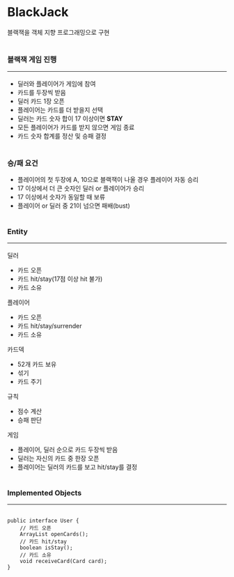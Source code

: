 # BlackJack

블랙잭을 객체 지향 프로그래밍으로 구현<br><br>


### 블랙잭 게임 진행<hr>
 - 딜러와 플레이어가 게임에 참여
 - 카드를 두장씩 받음
 - 딜러 카드 1장 오픈
 - 플레이어는 카드를 더 받을지 선택 
 - 딜러는 카드 숫자 합이 17 이상이면 **STAY**
 - 모든 플레이어가 카드를 받지 않으면 게임 종료
 - 카드 숫자 합계를 정산 및 승패 결정<br><br>

### 승/패 요건
 - 플레이어의 첫 두장에 A, 10으로 블랙잭이 나올 경우 플레이어 자동 승리
 - 17 이상에서 더 큰 숫자인 딜러 or 플레이어가 승리
 - 17 이상에서 숫자가 동일할 때 보류
 - 플레이어 or 딜러 중 21이 넘으면 패배(bust)<br><br>

### Entity <hr>
딜러
 - 카드 오픈
 - 카드 hit/stay(17점 이상 hit 불가)
 - 카드 소유

플레이어
 - 카드 오픈
 - 카드 hit/stay/surrender 
 - 카드 소유

카드덱
 - 52개 카드 보유
 - 섞기
 - 카드 주기

규칙
 - 점수 계산
 - 승패 판단

게임
 - 플레이어, 딜러 순으로 카드 두장씩 받음
 - 딜러는 자신의 카드 중 한장 오픈
 - 플레이어는 딜러의 카드를 보고 hit/stay를 결정
<br><br>

### Implemented Objects <hr>

<pre>
<code>
public interface User {
	// 카드 오픈
	ArrayList<Card> openCards();
	// 카드 hit/stay
	boolean isStay();
	// 카드 소유
	void receiveCard(Card card);		
}
</code>
</pre>


